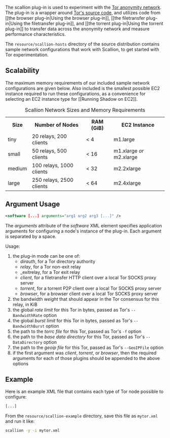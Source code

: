 The scallion plug-in is used to experiment with the [Tor anonymity network](https://www.torproject.org/). The plug-in is a wrapper around [Tor's source code](https://gitweb.torproject.org/tor.git), and utilizes code from [[the browser plug-in|Using the browser plug-in]], [[the filetransfer plug-in|Using the filetransfer plug-in]], and [[the torrent plug-in|Using the torrent plug-in]] to transfer data across the anonymity network and measure performance characteristics.

The `resource/scallion-hosts` directory of the source distribution contains sample network configurations that work with Scallion, to get started with Tor experimentation.

## Scalability

The maximum memory requirements of our included sample network configurations are given below. Also included is the smallest possible EC2 instance required to run these configurations, as a convenience for selecting an EC2 instance type for [[Running Shadow on EC2]].

<table>
  <caption>Scallion Network Sizes and Memory Requirements</caption>
  <tr>
    <th>Size</th><th>Number of Nodes</th><th>RAM (GiB)</th><th>EC2 Instance</th>
  </tr>
  <tr>
    <td>tiny</td><td>20 relays, 200 clients</td><td>&lt; 4</td><td>m1.large</td>
  </tr>
  <tr>
    <td>small</td><td>50 relays, 500 clients</td><td>&lt; 16</td><td>m1.xlarge <i>or</i> m2.xlarge</td>
  </tr>
  <tr>
    <td>medium</td><td>100 relays, 1000 clients</td><td>&lt; 32</td><td>m2.2xlarge</td>
  </tr>
  <tr>
    <td>large</td><td>250 relays, 2500 clients</td><td>&lt; 64</td><td>m2.4xlarge</td>
  </tr>
</table>

## Argument Usage

```xml
<software [...] arguments="arg1 arg2 arg3 [...]" />
```

The _arguments_ attribute of the _software_ XML element specifies application arguments for configuring a node's instance of the plug-in. Each argument is separated by a space.

Usage:
   1. the plug-in mode can be one of:
      + _dirauth_, for a Tor directory authority
      + _relay_, for a Tor non-exit relay
      + _exitrelay, for a Tor exit relay
      + _client_, for a filetransfer HTTP client over a local Tor SOCKS proxy server
      + _torrent_, for a torrent P2P client over a local Tor SOCKS proxy server
      + _browser_, for a browser client over a local Tor SOCKS proxy server
   1. the bandwidth _weight_ that should appear in the Tor consensus for this relay, in KiB
   1. the global _rate limit_ for this Tor in bytes, passed as Tor's `--BandwidthRate` option
   1. the global _burst limit_ for this Tor in bytes, passed as Tor's `--BandwidthBurst` option
   1. the path to the _torrc file_ for this Tor, passed as Tor's `-f` option
   1. the path to the _base data directory_ for this Tor, passed as Tor's `--DataDirectory` option
   1. the path to the _geoip file_ for this Tor, passed as Tor's `--GeoIPFile` option
   1. if the first argument was _client_, _torrent_, or _browser_, then the required arguments for each of those plugins should be appended to the above options

## Example

Here is an example XML file that contains each type of Tor node possible to configure:

```xml
[...]
```

From the `resource/scallion-example` directory, save this file as `mytor.xml` and run it like:
```bash
scallion -y -i mytor.xml
```